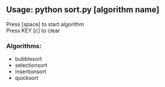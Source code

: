## Usage: python sort.py [algorithm name]
Press [space] to start algorithm  
Press KEY [c] to clear
  
### Algorithms:
- bubblesort
- selectionsort
- insertionsort
- quicksort
